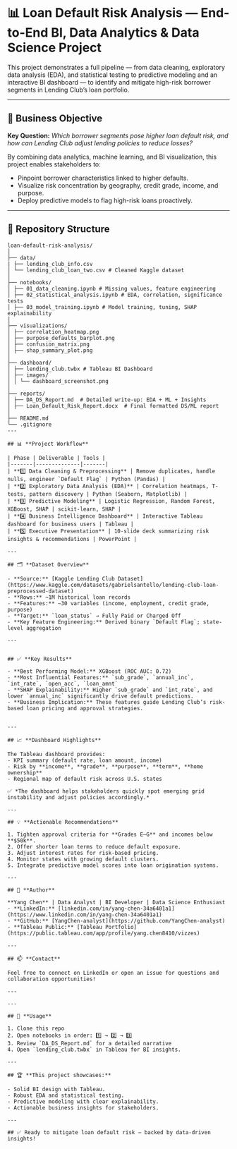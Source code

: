 # 📊 Loan Default Risk Analysis — End-to-End BI, Data Analytics & Data Science Project

This project demonstrates a full pipeline — from data cleaning, exploratory data analysis (EDA), and statistical testing to predictive modeling and an interactive BI dashboard — to identify and mitigate high-risk borrower segments in Lending Club’s loan portfolio.

---

## 🚀 **Business Objective**

**Key Question:** *Which borrower segments pose higher loan default risk, and how can Lending Club adjust lending policies to reduce losses?*

By combining data analytics, machine learning, and BI visualization, this project enables stakeholders to:
- Pinpoint borrower characteristics linked to higher defaults.
- Visualize risk concentration by geography, credit grade, income, and purpose.
- Deploy predictive models to flag high-risk loans proactively.

---

## 📂 **Repository Structure**

```
loan-default-risk-analysis/
│
├── data/
| ├── lending_club_info.csv
│ └── lending_club_loan_two.csv # Cleaned Kaggle dataset
│
├── notebooks/
│ ├── 01_data_cleaning.ipynb # Missing values, feature engineering
│ ├── 02_statistical_analysis.ipynb # EDA, correlation, significance tests
│ ├── 03_model_training.ipynb # Model training, tuning, SHAP explainability
│
├── visualizations/
│ ├── correlation_heatmap.png
│ ├── purpose_defaults_barplot.png
│ ├── confusion_matrix.png
│ ├── shap_summary_plot.png
│
├── dashboard/
│ ├── lending_club.twbx # Tableau BI Dashboard
│ ├── images/
│ │ └── dashboard_screenshot.png
│
├── reports/
│ ├── DA_DS_Report.md  # Detailed write-up: EDA + ML + Insights
│ ├── Loan_Default_Risk_Report.docx  # Final formatted DS/ML report
│
├── README.md
└── .gitignore
---

## 📊 **Project Workflow**

| Phase | Deliverable | Tools |
|-------|--------------|-------|
| **1️⃣ Data Cleaning & Preprocessing** | Remove duplicates, handle nulls, engineer `Default Flag` | Python (Pandas) |
| **2️⃣ Exploratory Data Analysis (EDA)** | Correlation heatmaps, T-tests, pattern discovery | Python (Seaborn, Matplotlib) |
| **3️⃣ Predictive Modeling** | Logistic Regression, Random Forest, XGBoost, SHAP | scikit-learn, SHAP |
| **4️⃣ Business Intelligence Dashboard** | Interactive Tableau dashboard for business users | Tableau |
| **5️⃣ Executive Presentation** | 10-slide deck summarizing risk insights & recommendations | PowerPoint |

---

## 🗂️ **Dataset Overview**

- **Source:** [Kaggle Lending Club Dataset](https://www.kaggle.com/datasets/gabrielsantello/lending-club-loan-preprocessed-dataset)
- **Rows:** ~1M historical loan records
- **Features:** ~30 variables (income, employment, credit grade, purpose)
- **Target:** `loan_status` → Fully Paid or Charged Off
- **Key Feature Engineering:** Derived binary `Default Flag`; state-level aggregation

---


## ✅ **Key Results**

- **Best Performing Model:** XGBoost (ROC AUC: 0.72)
- **Most Influential Features:** `sub_grade`, `annual_inc`, `int_rate`, `open_acc`, `loan_amnt`
- **SHAP Explainability:** Higher `sub_grade` and `int_rate`, and lower `annual_inc` significantly drive default predictions.
- **Business Implication:** These features guide Lending Club’s risk-based loan pricing and approval strategies.


---

## 📈 **Dashboard Highlights**

The Tableau dashboard provides:
- KPI summary (default rate, loan amount, income)
- Risk by **income**, **grade**, **purpose**, **term**, **home ownership**
- Regional map of default risk across U.S. states

✅ *The dashboard helps stakeholders quickly spot emerging grid instability and adjust policies accordingly.*

---

## 💡 **Actionable Recommendations**

1. Tighten approval criteria for **Grades E–G** and incomes below **$50k**.
2. Offer shorter loan terms to reduce default exposure.
3. Adjust interest rates for risk-based pricing.
4. Monitor states with growing default clusters.
5. Integrate predictive model scores into loan origination systems.

---

## 👤 **Author**

**Yang Chen** | Data Analyst | BI Developer | Data Science Enthusiast  
- **LinkedIn:** [linkedin.com/in/yang-chen-34a6401a1](https://www.linkedin.com/in/yang-chen-34a6401a1)
- **GitHub:** [YangChen-analyst](https://github.com/YangChen-analyst)
- **Tableau Public:** [Tableau Portfolio](https://public.tableau.com/app/profile/yang.chen8410/vizzes)

---

## 📫 **Contact**

Feel free to connect on LinkedIn or open an issue for questions and collaboration opportunities!

---

---

## 🔑 **Usage**

1. Clone this repo  
2. Open notebooks in order: 1️⃣ → 2️⃣ → 3️⃣  
3. Review `DA_DS_Report.md` for a detailed narrative  
4. Open `lending_club.twbx` in Tableau for BI insights.

---

## 🏆 **This project showcases:**

- Solid BI design with Tableau.
- Robust EDA and statistical testing.
- Predictive modeling with clear explainability.
- Actionable business insights for stakeholders.

---

## ✅ Ready to mitigate loan default risk — backed by data-driven insights!
